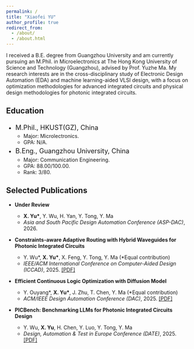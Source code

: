 ```yaml
---
permalink: /
title: "Xiaofei YU"
author_profile: true
redirect_from: 
  - /about/
  - /about.html
---
```

I received a B.E. degree from Guangzhou University and am currently pursuing an M.Phil. in Microelectronics at The Hong Kong University of Science and Technology (Guangzhou), advised by Prof. Yuzhe Ma. My research interests are in the cross-disciplinary study of Electronic Design Automation (EDA) and machine learning-aided VLSI design, with a focus on optimization methodologies for advanced integrated circuits and physical design methodologies for photonic integrated circuits.

## Education

- <div style="font-size:18px; line-height:1.5; margin:0; padding:0.1em;">
      <span>M.Phil., HKUST(GZ), China</span>
      <span style="float:right" class="time">Sept. 2024 - Jun. 2026 (Expected)</span>
  </div>
  <style>
  @media screen and (max-width: 1280px) {
    .time {
  	float:right;
      display: none;
    }
  }
  </style>


  - Major: Microlectronics.
  - GPA: N/A.

- <div style="font-size:18px; line-height:1.5; margin:0; padding:0.1em;">
      <span>B.Eng., Guangzhou University, China</span>
      <span style="float:right" class="time">Sept. 2020 - Jun. 2024</span>
  </div>
  <style>
  @media screen and (max-width: 1280px) {
    .time {
  	float:right;
      display: none;
    }
  }
  </style>

  - Major: Communication Engineering.
  - GPA: 88.00/100.00.
  - Rank: 3/80.

## Selected Publications
- **Under Review**
  - **X. Yu\***, Y. Wu, H. Yan, Y. Tong, Y. Ma
  - *Asia and South Pacific Design Automation Conference (ASP-DAC)*, 2026.

- **Constraints-aware Adaptive Routing with Hybrid Waveguides for Photonic Integrated Circuits**
  - Y. Wu\*, **X. Yu\***, X. Feng, Y. Tong, Y. Ma (\*Equal contribution)
  - *IEEE/ACM International Conference on Computer-Aided Design (ICCAD)*, 2025. [[PDF]](TODO)

- **Efficient Continuous Logic Optimization with Diffusion Model**
  - Y. Ouyang\*, **X. Yu\***, J. Zhu, T. Chen, Y. Ma (\*Equal contribution)
  - *ACM/IEEE Design Automation Conference (DAC)*, 2025. [[PDF]](TODO)

- **PICBench: Benchmarking LLMs for Photonic Integrated Circuits Design**
  - Y. Wu, **X. Yu**, H. Chen, Y. Luo, Y. Tong, Y. Ma
  - *Design, Automation & Test in Europe Conference (DATE)*, 2025. [[PDF]](https://xiaofeiyu0723.github.io/files/DATE25.pdf)